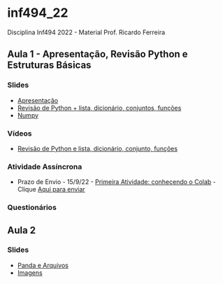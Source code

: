 # inf494_22
Disciplina Inf494 2022 - Material Prof. Ricardo Ferreira

## Aula 1 - Apresentação, Revisão Python e Estruturas Básicas

### Slides
* [Apresentação](https://docs.google.com/presentation/d/1dZ98alJoRhPi1VDhi6TzLJU6KWIxZ1s3OOfT0k6bXEQ/edit?usp=sharing)
* [Revisão de Python + lista, dicionário, conjuntos, funções](https://docs.google.com/presentation/d/1IkYe5iB5MkWd0CNRco209fyV3zhBc5bquIcuDvWlESI/edit?usp=sharing)
* [Numpy](https://docs.google.com/presentation/d/1ivNqX7_H_1pRpoWrD0lsfyBqi8tnhCR66xE7oM_r5ok/edit?usp=sharing)

### Vídeos

* [Revisão de Python e lista, dicionário, conjunto, funções](https://www.youtube.com/playlist?list=PLcvOyD_LMr6k4QDC3gTIn5XxB0fyNq89_)

### Atividade Assíncrona

* Prazo de Envio - 15/9/22 - [Primeira Atividade: conhecendo o Colab](https://colab.research.google.com/drive/1dci5GOtTuFzD3SUgdsn6FKq8KpsdiRmp?usp=sharing) - Clique [Aqui para enviar](https://forms.gle/iRELZ8ZVK346v5PU6)

### Questionários


## Aula 2

### Slides
* [Panda e Arquivos](https://docs.google.com/presentation/d/1I63gxMrc6Ou92q1HBh0tOncDnc7PqzAGhnGFXAR7gow/edit?usp=sharing)
* [Imagens](https://docs.google.com/presentation/d/11FY08xMHfddQufjZ13BCNkEY_jKA2CYNPAH0Sy5EI7w/edit?usp=sharing)
